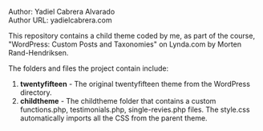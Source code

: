 Author: Yadiel Cabrera Alvarado<br> 
Author URL: yadielcabrera.com

This repository contains a child theme coded by me, as part of the course, "WordPress: Custom Posts and Taxonomies" on Lynda.com by Morten Rand-Hendriksen.  

The folders and files the project contain include:

1. <strong>twentyfifteen</strong> - The original twentyfifteen theme from the WordPress directory.
2. <strong>childtheme</strong> - The childtheme folder that contains a custom functions.php, testimonials.php, single-revies.php files. The style.css automatically imports all the CSS from the parent theme.
